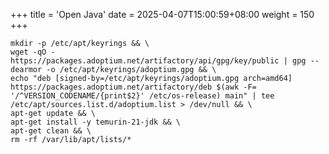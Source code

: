 +++
title = 'Open Java'
date = 2025-04-07T15:00:59+08:00
weight = 150
+++

```shell
mkdir -p /etc/apt/keyrings && \
wget -qO - https://packages.adoptium.net/artifactory/api/gpg/key/public | gpg --dearmor -o /etc/apt/keyrings/adoptium.gpg && \
echo "deb [signed-by=/etc/apt/keyrings/adoptium.gpg arch=amd64] https://packages.adoptium.net/artifactory/deb $(awk -F= '/^VERSION_CODENAME/{print$2}' /etc/os-release) main" | tee /etc/apt/sources.list.d/adoptium.list > /dev/null && \
apt-get update && \
apt-get install -y temurin-21-jdk && \
apt-get clean && \
rm -rf /var/lib/apt/lists/*
```

